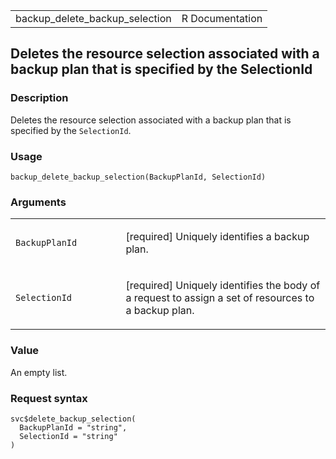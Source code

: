 <table style="width: 100%;">
<tbody>
<tr class="odd">
<td>backup_delete_backup_selection</td>
<td style="text-align: right;">R Documentation</td>
</tr>
</tbody>
</table>

## Deletes the resource selection associated with a backup plan that is specified by the SelectionId

### Description

Deletes the resource selection associated with a backup plan that is
specified by the `SelectionId`.

### Usage

    backup_delete_backup_selection(BackupPlanId, SelectionId)

### Arguments

<table>
<colgroup>
<col style="width: 35%" />
<col style="width: 65%" />
</colgroup>
<tbody>
<tr class="odd">
<td><code
id="backup_delete_backup_selection_:_BackupPlanId">BackupPlanId</code></td>
<td><p>[required] Uniquely identifies a backup plan.</p></td>
</tr>
<tr class="even">
<td><code
id="backup_delete_backup_selection_:_SelectionId">SelectionId</code></td>
<td><p>[required] Uniquely identifies the body of a request to assign a
set of resources to a backup plan.</p></td>
</tr>
</tbody>
</table>

### Value

An empty list.

### Request syntax

    svc$delete_backup_selection(
      BackupPlanId = "string",
      SelectionId = "string"
    )
